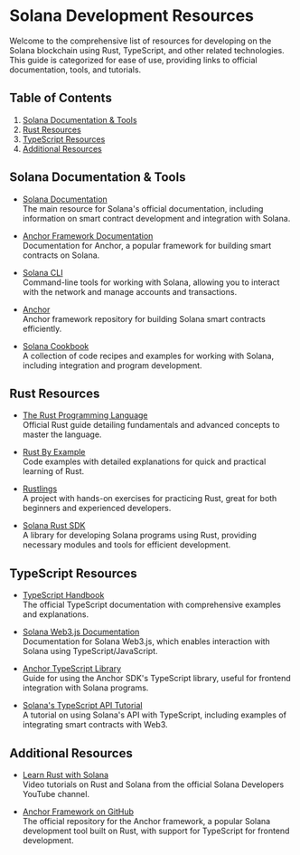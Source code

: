 # Solana Development Resources

Welcome to the comprehensive list of resources for developing on the Solana blockchain using Rust, TypeScript, and other related technologies. This guide is categorized for ease of use, providing links to official documentation, tools, and tutorials.

## Table of Contents
1. [Solana Documentation & Tools](#solana-documentation--tools)
2. [Rust Resources](#rust-resources)
3. [TypeScript Resources](#typescript-resources)
4. [Additional Resources](#additional-resources)

## Solana Documentation & Tools

- [Solana Documentation](https://docs.solana.com)  
  The main resource for Solana's official documentation, including information on smart contract development and integration with Solana.

- [Anchor Framework Documentation](https://book.anchor-lang.com)  
  Documentation for Anchor, a popular framework for building smart contracts on Solana.

- [Solana CLI](https://docs.solana.com/cli)  
  Command-line tools for working with Solana, allowing you to interact with the network and manage accounts and transactions.

- [Anchor](https://github.com/coral-xyz/anchor)  
  Anchor framework repository for building Solana smart contracts efficiently.

- [Solana Cookbook](https://solanacookbook.com)  
  A collection of code recipes and examples for working with Solana, including integration and program development.

## Rust Resources

- [The Rust Programming Language](https://doc.rust-lang.org/book/)  
  Official Rust guide detailing fundamentals and advanced concepts to master the language.

- [Rust By Example](https://doc.rust-lang.org/rust-by-example/)  
  Code examples with detailed explanations for quick and practical learning of Rust.

- [Rustlings](https://github.com/rust-lang/rustlings)  
  A project with hands-on exercises for practicing Rust, great for both beginners and experienced developers.

- [Solana Rust SDK](https://docs.rs/solana-sdk)  
  A library for developing Solana programs using Rust, providing necessary modules and tools for efficient development.

## TypeScript Resources

- [TypeScript Handbook](https://www.typescriptlang.org/docs/handbook/intro.html)  
  The official TypeScript documentation with comprehensive examples and explanations.

- [Solana Web3.js Documentation](https://solana-labs.github.io/solana-web3.js/)  
  Documentation for Solana Web3.js, which enables interaction with Solana using TypeScript/JavaScript.

- [Anchor TypeScript Library](https://www.anchor-lang.com/docs/ts/sdk)  
  Guide for using the Anchor SDK's TypeScript library, useful for frontend integration with Solana programs.

- [Solana's TypeScript API Tutorial](https://solanacookbook.com)  
  A tutorial on using Solana's API with TypeScript, including examples of integrating smart contracts with Web3.

## Additional Resources

- [Learn Rust with Solana](https://www.youtube.com/c/SolanaDevelopers)  
  Video tutorials on Rust and Solana from the official Solana Developers YouTube channel.

- [Anchor Framework on GitHub](https://github.com/coral-xyz/anchor)  
  The official repository for the Anchor framework, a popular Solana development tool built on Rust, with support for TypeScript for frontend development.
